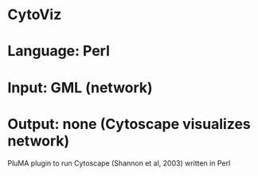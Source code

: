 # CytoViz
# Language: Perl
# Input: GML (network)
# Output: none (Cytoscape visualizes network)
PluMA plugin to run Cytoscape (Shannon et al, 2003) written in Perl
